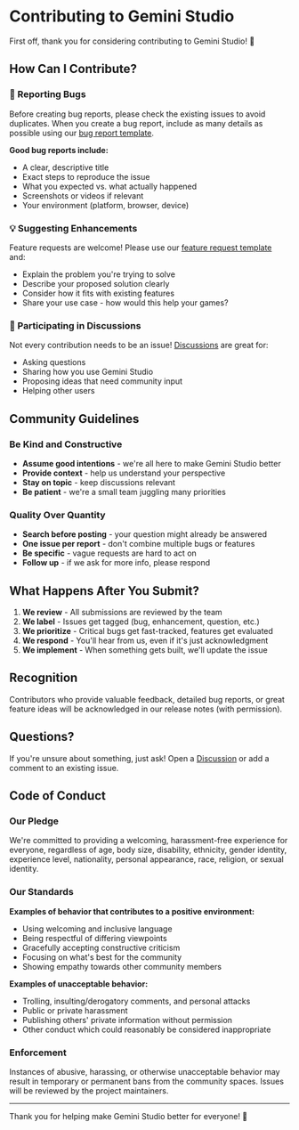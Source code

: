 # Contributing to Gemini Studio

First off, thank you for considering contributing to Gemini Studio! 🎉

## How Can I Contribute?

### 🐛 Reporting Bugs

Before creating bug reports, please check the existing issues to avoid duplicates. When you create a bug report, include as many details as possible using our [bug report template](.github/ISSUE_TEMPLATE/bug_report.md).

**Good bug reports include:**
- A clear, descriptive title
- Exact steps to reproduce the issue
- What you expected vs. what actually happened
- Screenshots or videos if relevant
- Your environment (platform, browser, device)

### 💡 Suggesting Enhancements

Feature requests are welcome! Please use our [feature request template](.github/ISSUE_TEMPLATE/feature_request.md) and:
- Explain the problem you're trying to solve
- Describe your proposed solution clearly
- Consider how it fits with existing features
- Share your use case - how would this help your games?

### 💬 Participating in Discussions

Not every contribution needs to be an issue! [Discussions](https://github.com/slackdaystudio/gemini-studio-feedback/discussions) are great for:
- Asking questions
- Sharing how you use Gemini Studio
- Proposing ideas that need community input
- Helping other users

## Community Guidelines

### Be Kind and Constructive

- **Assume good intentions** - we're all here to make Gemini Studio better
- **Provide context** - help us understand your perspective
- **Stay on topic** - keep discussions relevant
- **Be patient** - we're a small team juggling many priorities

### Quality Over Quantity

- **Search before posting** - your question might already be answered
- **One issue per report** - don't combine multiple bugs or features
- **Be specific** - vague requests are hard to act on
- **Follow up** - if we ask for more info, please respond

## What Happens After You Submit?

1. **We review** - All submissions are reviewed by the team
2. **We label** - Issues get tagged (bug, enhancement, question, etc.)
3. **We prioritize** - Critical bugs get fast-tracked, features get evaluated
4. **We respond** - You'll hear from us, even if it's just acknowledgment
5. **We implement** - When something gets built, we'll update the issue

## Recognition

Contributors who provide valuable feedback, detailed bug reports, or great feature ideas will be acknowledged in our release notes (with permission).

## Questions?

If you're unsure about something, just ask! Open a [Discussion](https://github.com/slackdaystudio/gemini-studio-feedback/discussions) or add a comment to an existing issue.

## Code of Conduct

### Our Pledge

We're committed to providing a welcoming, harassment-free experience for everyone, regardless of age, body size, disability, ethnicity, gender identity, experience level, nationality, personal appearance, race, religion, or sexual identity.

### Our Standards

**Examples of behavior that contributes to a positive environment:**
- Using welcoming and inclusive language
- Being respectful of differing viewpoints
- Gracefully accepting constructive criticism
- Focusing on what's best for the community
- Showing empathy towards other community members

**Examples of unacceptable behavior:**
- Trolling, insulting/derogatory comments, and personal attacks
- Public or private harassment
- Publishing others' private information without permission
- Other conduct which could reasonably be considered inappropriate

### Enforcement

Instances of abusive, harassing, or otherwise unacceptable behavior may result in temporary or permanent bans from the community spaces. Issues will be reviewed by the project maintainers.

---

Thank you for helping make Gemini Studio better for everyone! 🎲
